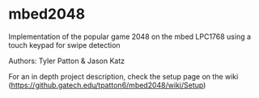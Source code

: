 # mbed2048
Implementation of the popular game 2048 on the mbed LPC1768 using a touch keypad for swipe detection

Authors: Tyler Patton & Jason Katz

For an in depth project description, check the setup page on the wiki (https://github.gatech.edu/tpatton6/mbed2048/wiki/Setup)
